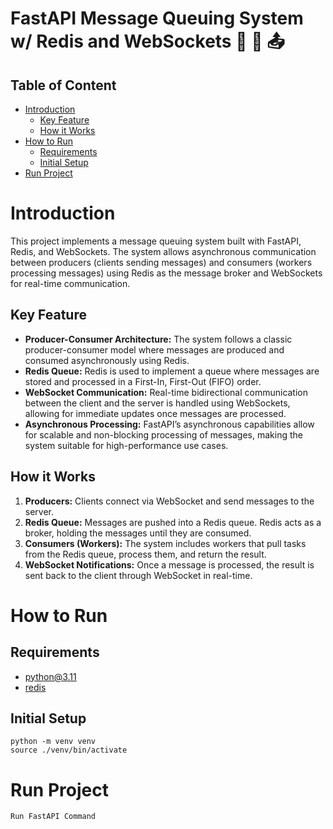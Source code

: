 # FastAPI Message Queuing System w/ Redis and WebSockets 📩 📨 📤

## Table of Content
- [Introduction](#Introduction)
    - [Key Feature](##Key-Feature)
    - [How it Works](##How-it-Works)
- [How to Run](#How-to-Run)
    - [Requirements](##Requirements)
    - [Initial Setup](##Initial-Setup)
- [Run Project](#Run-Project)

# Introduction
This project implements a message queuing system built with FastAPI, Redis, and WebSockets. The system allows asynchronous communication between producers (clients sending messages) and consumers (workers processing messages) using Redis as the message broker and WebSockets for real-time communication.

## Key Feature
- **Producer-Consumer Architecture:** The system follows a classic producer-consumer model where messages are produced and consumed asynchronously using Redis.
- **Redis Queue:** Redis is used to implement a queue where messages are stored and processed in a First-In, First-Out (FIFO) order.
- **WebSocket Communication:** Real-time bidirectional communication between the client and the server is handled using WebSockets, allowing for immediate updates once messages are processed.
- **Asynchronous Processing:** FastAPI’s asynchronous capabilities allow for scalable and non-blocking processing of messages, making the system suitable for high-performance use cases.

## How it Works
1. **Producers:** Clients connect via WebSocket and send messages to the server.
2. **Redis Queue:** Messages are pushed into a Redis queue. Redis acts as a broker, holding the messages until they are consumed.
3. **Consumers (Workers):** The system includes workers that pull tasks from the Redis queue, process them, and return the result.
4. **WebSocket Notifications:** Once a message is processed, the result is sent back to the client through WebSocket in real-time.

# How to Run
## Requirements
- [python@3.11](https://www.python.org/downloads/release/python-31110/)
- [redis](https://redis.io/docs/latest/operate/oss_and_stack/install/install-redis/)
## Initial Setup
```
python -m venv venv
source ./venv/bin/activate
```

# Run Project
`Run FastAPI Command`

